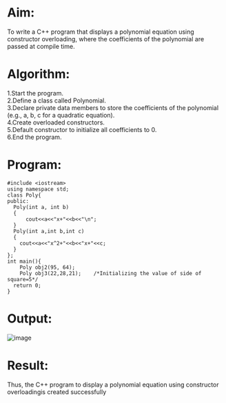 # Aim:
To write a C++ program that displays a polynomial equation using constructor overloading, where 
the coefficients of the polynomial are passed at compile time.

# Algorithm:

1.Start the program.<br>
2.Define a class called Polynomial.<br>
3.Declare private data members to store the coefficients of the polynomial (e.g., a, b, c for a quadratic equation).<br>
4.Create overloaded constructors.<br>
5.Default constructor to initialize all coefficients to 0.<br>
6.End the program.<br>

# Program:
```
#include <iostream>
using namespace std;
class Poly{
public:
  Poly(int a, int b) 
  {
      cout<<a<<"x+"<<b<<"\n";
  }
  Poly(int a,int b,int c) 
  {
    cout<<a<<"x^2+"<<b<<"x+"<<c;  
  }
};
int main(){
    Poly obj2(95, 64);
    Poly obj3(22,28,21);    /*Initializing the value of side of square=5*/
  return 0; 
}
```

# Output:

![image](https://github.com/user-attachments/assets/e6aac552-21e5-4bd6-b290-3bb97586d4b2)

# Result:
Thus, the C++ program to display a polynomial equation using constructor overloadingis created successfully
